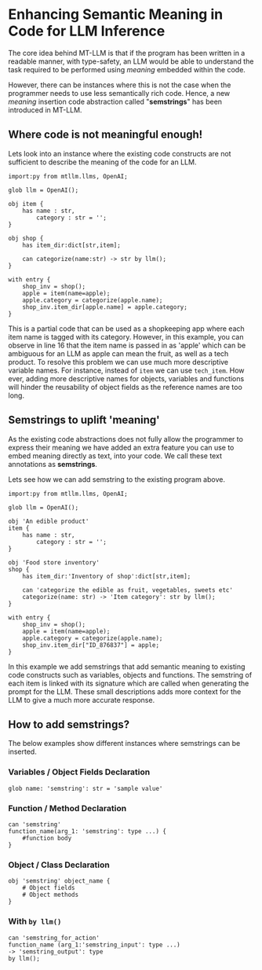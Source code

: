 # Enhancing Semantic Meaning in Code for LLM Inference

The core idea behind MT-LLM is that if the program has been written in a readable manner, with type-safety, an LLM would be able to understand the task required to be performed using _meaning_ embedded within the code.

However, there can be instances where this is not the case when the programmer needs to use less semantically rich code. Hence, a new _meaning_ insertion code abstraction called "**semstrings**" has been introduced in MT-LLM.

## Where code is not meaningful enough!

Lets look into an instance where the existing code constructs are not sufficient to describe the meaning of the code for an LLM.

```jac
import:py from mtllm.llms, OpenAI;

glob llm = OpenAI();

obj item {
    has name : str,
        category : str = '';
}

obj shop {
    has item_dir:dict[str,item];

    can categorize(name:str) -> str by llm();
}

with entry {
    shop_inv = shop();
    apple = item(name=apple);
    apple.category = categorize(apple.name);
    shop_inv.item_dir[apple.name] = apple.category;
}
```

This is a partial code that can be used as a shopkeeping app where each item name is tagged with its category. However, in this example, you can observe in line 16 that the item name is passed in as 'apple' which can be ambiguous for an LLM as apple can mean the fruit, as well as a tech product. To resolve this problem we can use much more descriptive variable names. For instance, instead of ```item``` we can use ```tech_item```. How ever, adding more descriptive names for objects, variables and functions will hinder the reusability of object fields as the reference names are too long.

## Semstrings to uplift 'meaning'


As the existing code abstractions does not fully allow the programmer to express their meaning we have added an extra feature you can use to embed meaning directly as text, into your code. We call these text annotations as **semstrings**.

Lets see how we can add semstring to the existing program above.

```jac
import:py from mtllm.llms, OpenAI;

glob llm = OpenAI();

obj 'An edible product'
item {
    has name : str,
        category : str = '';
}

obj 'Food store inventory'
shop {
    has item_dir:'Inventory of shop':dict[str,item];

    can 'categorize the edible as fruit, vegetables, sweets etc'
    categorize(name: str) -> 'Item category': str by llm();
}

with entry {
    shop_inv = shop();
    apple = item(name=apple);
    apple.category = categorize(apple.name);
    shop_inv.item_dir["ID_876837"] = apple;
}
```
In this example we add semstrings that add semantic meaning to existing code constructs such as variables, objects and functions. The semstring of each item is linked with its signature which are called when generating the prompt for the LLM. These small descriptions adds more context for the LLM to give a much more accurate response.

## How to add semstrings?

The below examples show different instances where semstrings can be inserted.

### Variables / Object Fields Declaration

```jac
glob name: 'semstring': str = 'sample value'
```
### Function / Method Declaration

```jac
can 'semstring'
function_name(arg_1: 'semstring': type ...) {
    #function body
}
```

### Object / Class Declaration

```jac
obj 'semstring' object_name {
    # Object fields
    # Object methods
}
```

### With ```by llm()```

```jac
can 'semstring_for_action'
function_name (arg_1:'semstring_input': type ...)
-> 'semstring_output': type
by llm();
```
